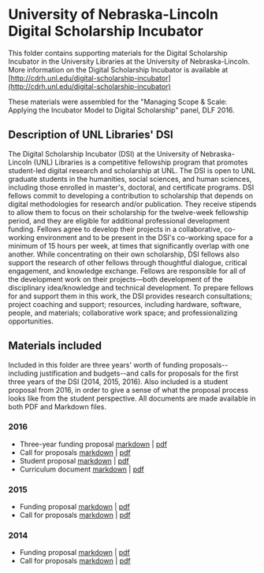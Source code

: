 # University of Nebraska-Lincoln Digital Scholarship Incubator
This folder contains supporting materials for the Digital Scholarship Incubator in the University Libraries at the University of Nebraska-Lincoln. More information on the Digital Scholarship Incubator is available at [http://cdrh.unl.edu/digital-scholarship-incubator](http://cdrh.unl.edu/digital-scholarship-incubator)

These materials were assembled for the "Managing Scope & Scale: Applying the Incubator Model to Digital Scholarship" panel, DLF 2016.

## Description of UNL Libraries' DSI
The Digital Scholarship Incubator (DSI) at the University of Nebraska-Lincoln (UNL) Libraries is a competitive fellowship program that promotes student-led digital research and scholarship at UNL. The DSI is open to UNL graduate students in the humanities, social sciences, and human sciences, including those enrolled in master's, doctoral, and certificate programs. DSI fellows commit to developing a contribution to scholarship that depends on digital methodologies for research and/or publication. They receive stipends to allow them to focus on their scholarship for the twelve-week fellowship period, and they are eligible for additional professional development funding. Fellows agree to develop their projects in a collaborative, co-working environment and to be present in the DSI's co-working space for a minimum of 15 hours per week, at times that significantly overlap with one another. While concentrating on their own scholarship, DSI fellows also support the research of other fellows through thoughtful dialogue, critical engagement, and knowledge exchange. Fellows are responsible for all of the development work on their projects—both development of the disciplinary idea/knowledge and technical development. To prepare fellows for and support them in this work, the DSI provides research consultations; project coaching and support; resources, including hardware, software, people, and materials; collaborative work space; and professionalizing opportunities.

## Materials included
Included in this folder are three years' worth of funding proposals--including justification and budgets--and calls for proposals for the first three years of the DSI (2014, 2015, 2016). Also included is a student proposal from 2016, in order to give a sense of what the proposal process looks like from the student perspective. All documents are made available in both PDF and Markdown files.

### 2016
* Three-year funding proposal [markdown](https://github.com/ADHOLibDH/ds.incubators/blob/master/UNL/2016-2018-funding-proposal.md) | [pdf](https://github.com/ADHOLibDH/ds.incubators/blob/master/UNL/2016-2018-funding-proposal.pdf)
* Call for proposals [markdown](https://github.com/ADHOLibDH/ds.incubators/blob/master/UNL/2016-call-for-proposals.md) | [pdf](https://github.com/ADHOLibDH/ds.incubators/blob/master/UNL/2016-call-for-proposals.pdf)
* Student proposal [markdown](https://github.com/ADHOLibDH/ds.incubators/blob/master/UNL/2016-student-proposal.md) | [pdf](https://github.com/ADHOLibDH/ds.incubators/blob/master/UNL/2016-student-proposal.pdf)
* Curriculum document [markdown](https://github.com/ADHOLibDH/ds.incubators/blob/master/UNL/curriculum.md) | [pdf](https://github.com/ADHOLibDH/ds.incubators/blob/master/UNL/curriculum.pdf)

### 2015
* Funding proposal [markdown](https://github.com/ADHOLibDH/ds.incubators/blob/master/UNL/2015-funding-proposal.md) | [pdf](https://github.com/ADHOLibDH/ds.incubators/blob/master/UNL/2015-funding-proposal.pdf)
* Call for proposals [markdown](https://github.com/ADHOLibDH/ds.incubators/blob/master/UNL/2015-call-for-proposals.md) | [pdf](https://github.com/ADHOLibDH/ds.incubators/blob/master/UNL/2015-call-for-proposals.pdf)

### 2014
* Funding proposal [markdown](https://github.com/ADHOLibDH/ds.incubators/blob/master/UNL/2014-funding-proposal.md) | [pdf](https://github.com/ADHOLibDH/ds.incubators/blob/master/UNL/2014-funding-proposal.pdf)
* Call for proposals [markdown](https://github.com/ADHOLibDH/ds.incubators/blob/master/UNL/2014-call-for-proposals.md) | [pdf](https://github.com/ADHOLibDH/ds.incubators/blob/master/UNL/2014-call-for-proposals.pdf)
